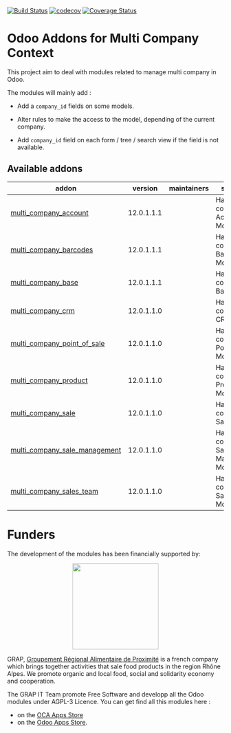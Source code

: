 [![Build Status](https://www.travis-ci.com/grap/odoo-addons-multi-company.svg?branch=12.0)](https://www.travis-ci.com/grap/odoo-addons-multi-company)
[![codecov](https://codecov.io/gh/grap/odoo-addons-multi-company/branch/12.0/graph/badge.svg)](https://codecov.io/gh/grap/odoo-addons-multi-company)
[![Coverage Status](https://coveralls.io/repos/github/grap/odoo-addons-multi-company/badge.svg?branch=12.0)](https://coveralls.io/github/grap/odoo-addons-multi-company?branch=12.0)



# Odoo Addons for Multi Company Context

This project aim to deal with modules related to manage multi company in Odoo.

The modules will mainly add :

* Add a ```company_id``` fields on some models.

* Alter rules to make the access to the model, depending of the current company.

* Add ```company_id``` field on each form / tree / search view if the field
  is not available.

[//]: # (addons)

Available addons
----------------
addon | version | maintainers | summary
--- | --- | --- | ---
[multi_company_account](multi_company_account/) | 12.0.1.1.1 |  | Handle Multi company for Account Module
[multi_company_barcodes](multi_company_barcodes/) | 12.0.1.1.1 |  | Handle Multi company for Barcodes Module
[multi_company_base](multi_company_base/) | 12.0.1.1.1 |  | Handle Multi company for Base Module
[multi_company_crm](multi_company_crm/) | 12.0.1.1.0 |  | Handle Multi company for CRM Module
[multi_company_point_of_sale](multi_company_point_of_sale/) | 12.0.1.1.0 |  | Handle Multi company for Point of Sale Module
[multi_company_product](multi_company_product/) | 12.0.1.1.0 |  | Handle Multi company for Product Module
[multi_company_sale](multi_company_sale/) | 12.0.1.1.0 |  | Handle Multi company for Sale Module
[multi_company_sale_management](multi_company_sale_management/) | 12.0.1.1.0 |  | Handle Multi company for Sale Management Module
[multi_company_sales_team](multi_company_sales_team/) | 12.0.1.1.0 |  | Handle Multi company for Sales Team Module

[//]: # (end addons)

# Funders

The development of the modules has been financially supported by:

<p align="center">
   <img src="http://www.grap.coop/wp-content/uploads/2016/11/GRAP.png" width="200"/>
</p>

GRAP, [Groupement Régional Alimentaire de Proximité](http://www.grap.coop) is a
french company which brings together activities that sale food products in the
region Rhône Alpes. We promote organic and local food, social and solidarity
economy and cooperation.

The GRAP IT Team promote Free Software and developp all the Odoo modules under
AGPL-3 Licence. You can get find all this modules here :
* on the [OCA Apps Store](https://odoo-community.org/shop?&search=GRAP)
* on the [Odoo Apps Store](https://www.odoo.com/apps/modules/browse?author=GRAP).
